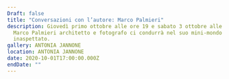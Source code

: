 ```yaml
---
Draft: false
title: "Conversazioni con l’autore: Marco Palmieri"
description: Giovedì primo ottobre alle ore 19 e sabato 3 ottobre alle 12,
  Marco Palmieri architetto e fotografo ci condurrà nel suo mini-mondo
  inaspettato.
gallery: ANTONIA JANNONE
location: ANTONIA JANNONE
date: 2020-10-01T17:00:00.000Z
endDate: ""
---
```

